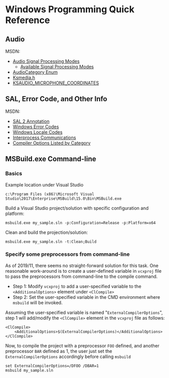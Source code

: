 # Windows Programming Quick Reference

## Audio  
  
MSDN:  
 
* [Audio Signal Processing Modes](https://docs.microsoft.com/en-us/windows-hardware/drivers/audio/audio-signal-processing-modes)  
    * [Available Signal Processing Modes](https://docs.microsoft.com/en-us/windows-hardware/drivers/audio/audio-signal-processing-modes#available-signal-processing-modes)
* [AudioCategory Enum](https://docs.microsoft.com/en-us/uwp/api/Windows.UI.Xaml.Media.AudioCategory)
* [Ksmedia.h](https://docs.microsoft.com/en-us/windows-hardware/drivers/audio/ksmedia-h)
* [KSAUDIO_MICROPHONE_COORDINATES](https://docs.microsoft.com/en-us/windows-hardware/drivers/ddi/ksmedia/ns-ksmedia-ksaudio_microphone_coordinates)  
  
## SAL, Error Code, and Other Info

MSDN:  
  
* [SAL 2 Annotation](https://msdn.microsoft.com/en-us/library/hh916382.aspx)
* [Windows Error Codes](https://msdn.microsoft.com/en-us/library/cc231196.aspx)
* [Windows Locale Codes](https://msdn.microsoft.com/en-us/library/cc233982.aspx)
* [Interprocess Communications](https://msdn.microsoft.com/en-us/library/windows/desktop/aa365574(v=vs.85).aspx)
* [Compiler Options Listed by Category](https://msdn.microsoft.com/en-US/library/19z1t1wy.aspx)
  
## MSBuild.exe Command-line  

### Basics  
  
Example location under Visual Studio  
  
``` 
c:\Program Files (x86)\Microsoft Visual Studio\2017\Enterprise\MSBuild\15.0\Bin\MSBuild.exe 
``` 
  
Build a Visual Studio project/solution with specific configuration and platform:

```
msbuild.exe my_sample.sln -p:Configuration=Release -p:Platform=x64
```
  
Clean and build the projection/solution:

```
msbuild.exe my_sample.sln -t:Clean;Build
```

### Specify some preprocessors from command-line

As of 2019/11, there seems no straight-forward solution for this task. One reasonable work-around is to create a user-defined variable in `vcxproj` file to pass the preprocessors from command-line to the compile command.  
  
* Step 1: Modify `vcxproj` to add a user-specified variable to the `<AdditionalOptions>` element under `<ClCompile>`  
* Step 2: Set the user-specified variable in the CMD environment where `msbuild` will be invoked.  
  
Assuming the user-specified variable is named "`ExternalCompilerOptions`", step 1 will add/modify the `<ClCompile>` element in the `vcxproj` file as follows:  
  
```  
<ClCompile>  
    <AdditionalOptions>$(ExternalCompilerOptions)</AdditionalOptions>  
</ClCompile>  
```  
  
Now, to compile the project with a preprocessor `FOO` defined, and another preprocessor `BAR` defined as 1, the user just set the `ExternalCompilerOptions` accordingly before calling `msbuild`  
  
```  
set ExternalCompilerOptions=/DFOO /DBAR=1  
msbuild my_sample.sln  
```